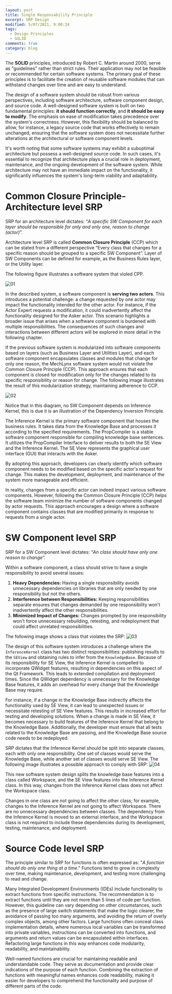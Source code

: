 ```yaml
---
layout: post
title: Single Responsability Principle
excerpt: SRP Design
modified: 5/07/2021, 9:00:24
tags:
  - Design Principles
  - SOLID
comments: true
category: blog
---
```

The **SOLID** principles, introduced by Robert C. Martin around 2000, serve as "guidelines" rather than strict rules. Their application may not be feasible or recommended for certain software systems. The primary goal of these principles is to facilitate the creation of reusable software modules that can withstand changes over time and are easy to understand.

The design of a software system should be robust from various perspectives, including software architecture, software component design, and source code. A well-designed software system is built on two fundamental principles: **it should function correctly**, and **it should be easy to modify**. The emphasis on ease of modification takes precedence over the system's correctness. However, this flexibility should be balanced to allow, for instance, a legacy source code that works effectively to remain unchanged, ensuring that the software system does not necessitate further alterations at the architectural or software component levels.

It's worth noting that some software systems may exhibit a suboptimal architecture but possess a well-designed source code. In such cases, it's essential to recognize that architecture plays a crucial role in deployment, maintenance, and the ongoing development of the software system. While architecture may not have an immediate impact on the functionality, it significantly influences the system's long-term viability and adaptability.

# Common Closure Principle- Architecture level SRP
SRP for an architecture level dictates: “_A specific SW Component for each layer should be responsible for only and only one, reason to change (actor)_”. 

Architecture level SRP is called **Common Closure Principle** (CCP) which can be stated from a different perspective “Every class that changes for a specific reason should be grouped to a specific SW Component”. Layer of SW Components can be defined for example, as the Business Rules layer, or the Utility layer.

The following figure illustrates a software system that violed CPP.

![01](https://github.com/CharlieHdzMx/CharlieHdzMx.github.io/assets/6202653/c57396ee-4aa1-4f89-b4bb-a75f134f7d3a)

In the described system, a software component is **serving two actors**. This introduces a potential challenge: a change requested by one actor may impact the functionality intended for the other actor. For instance, if the Actor Expert requests a modification, it could inadvertently affect the functionality designed for the Asker actor. This scenario highlights a broader issue that arises when a software component is burdened with multiple responsibilities. The consequences of such changes and interactions between different actors will be explored in more detail in the following chapter.

If the previous software system is modularized into software components based on layers (such as Business Layer and Utilities Layer), and each software component encapsulates classes and modules that change for only one reason, the MechLynx software system would not violate the Common Closure Principle (CCP). This approach ensures that each component is closed for modification only for the changes related to its specific responsibility or reason for change. The following image illustrates the result of this modularization strategy, maintaining adherence to CCP.

![02](https://github.com/CharlieHdzMx/CharlieHdzMx.github.io/assets/6202653/cd3aac08-a8af-4836-a63e-1f1ca3be3031)

Notice that in this diagram, no SW Component depends on Inference Kernel, this is due it is an illustration of the Dependency Inversion Principle.

The Inference Kernel is the primary software component that houses the business rules. It takes data from the Knowledge Base and processes it according to the specified requirements. The PropCompiler is a stable software component responsible for compiling knowledge base sentences. It utilizes the PropCompiler Interface to deliver results to both the SE View and the Inference Kernel. The SE View represents the graphical user interface (GUI) that interacts with the Asker.

By adopting this approach, developers can clearly identify which software component needs to be modified based on the specific actor's request for change. This makes the development, deployment, and maintenance of the system more manageable and efficient.

In reality, changes from a specific actor can indeed impact various software components. However, following the Common Closure Principle (CCP) helps the software team minimize the number of software components changed by actor requests. This approach encourages a design where a software component contains classes that are modified primarily in response to requests from a single actor.

# SW Component level SRP
SRP for a SW Component level dictates: “_An class should have only one reason to change_”.

Within a software component, a class should strive to have a single responsibility to avoid several issues:
1. **Heavy Dependencies:** Having a single responsibility avoids unnecessary dependencies on libraries that are only needed by one responsibility but not the others.
2. **Interference between Responsibilities:** Keeping responsibilities separate ensures that changes demanded by one responsibility won't inadvertently affect the other responsibilities.
3. **Minimized Impact of Changes:** Changes prompted by one responsibility won't force unnecessary rebuilding, retesting, and redeployment that could affect unrelated responsibilities.

The following image shows a class that violates the SRP:
![03](https://github.com/CharlieHdzMx/CharlieHdzMx.github.io/assets/6202653/ab316e59-6f4b-4b5e-9ee6-ceae8db2f11c)

The design of this software system introduces a challenge where the `InferenceKernel` class has two distinct responsibilities: publishing results to the `SEView` and obtaining rules to infer from the `KnowledgeBase`. 
Because of its responsibility for SE View, the Inference Kernel is compelled to incorporate QWidget features, resulting in dependencies on this aspect of the Qt Framework. This leads to extended compilation and deployment times. Since the QWidget dependency is unnecessary for the Knowledge Base features, it adds an overhead for every change that the Knowledge Base may require.

For instance, if a change in the Knowledge Base indirectly affects the functionality used by SE View, it can lead to unexpected issues or necessitate retesting of SE View features. This results in increased effort for testing and developing solutions. When a change is made in SE View, it becomes necessary to build features of the Inference Kernel that belong to the Knowledge Base. Additionally, the developer must ensure that all tests related to the Knowledge Base are passing, and the Knowledge Base source code needs to be redeployed.

SRP dictates that the Inference Kernel should be split into separate classes, each with only one responsibility. One set of classes would serve the Knowledge Base, while another set of classes would serve SE View. The following image illustrates a possible approach to comply with SRP:
![04](https://github.com/CharlieHdzMx/CharlieHdzMx.github.io/assets/6202653/86d0f563-b658-495e-bafb-45c9be7bac38)

This new software system design splits the knowledge base features into a class called Workspace, and the SE View features into the Inference Kernel class. In this way, changes from the Inference Kernel class does not affect the Workspace class.

Changes in one class are not going to affect the other class; for example, changes to the Inference Kernel are not going to affect Workspace. There are no unnecessary dependencies between classes. The dependency from the Inference Kernel is moved to an external interface, and the Workspace class is not required to include these dependencies during its development, testing, maintenance, and deployment.

# Source Code level SRP
The principle similar to SRP for functions is often expressed as: "_A function should do only one thing at a time_." Functions tend to grow in complexity over time, making maintenance, development, and testing more challenging to read and change.

Many Integrated Development Environments (IDEs) include functionality to extract functions from specific instructions. The recommendation is to extract functions until they are not more than 5 lines of code per function. However, this guideline can vary depending on other circumstances, such as the presence of large switch statements that make the logic clearer, the avoidance of passing too many arguments, and avoiding the return of overly complex objects, among other factors. Large functions often conceal class implementation details, where numerous local variables can be transformed into private variables, instructions can be converted into functions, and arguments and return values can be encapsulated within interfaces. Refactoring large functions in this way enhances code modularity, readability, and maintainability. 

Well-named functions are crucial for maintaining readable and understandable code. They serve as documentation and provide clear indications of the purpose of each function. Combining the extraction of functions with meaningful names enhances code readability, making it easier for developers to comprehend the functionality and purpose of different parts of the code.



